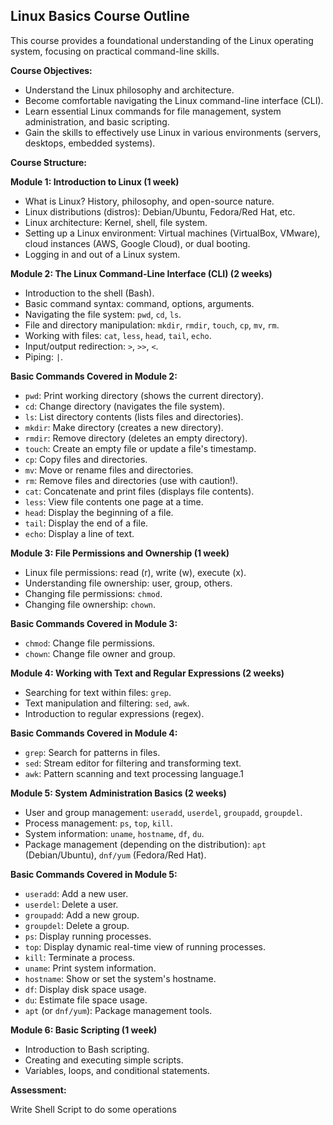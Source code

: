 ## Linux Basics Course Outline

This course provides a foundational understanding of the Linux operating system, focusing on practical command-line skills.

**Course Objectives:**

- Understand the Linux philosophy and architecture.
- Become comfortable navigating the Linux command-line interface (CLI).
- Learn essential Linux commands for file management, system administration, and basic scripting.
- Gain the skills to effectively use Linux in various environments (servers, desktops, embedded systems).

**Course Structure:**

**Module 1: Introduction to Linux (1 week)**

- What is Linux? History, philosophy, and open-source nature.
- Linux distributions (distros): Debian/Ubuntu, Fedora/Red Hat, etc.
- Linux architecture: Kernel, shell, file system.
- Setting up a Linux environment: Virtual machines (VirtualBox, VMware), cloud instances (AWS, Google Cloud), or dual booting.
- Logging in and out of a Linux system.

**Module 2: The Linux Command-Line Interface (CLI) (2 weeks)**

- Introduction to the shell (Bash).
- Basic command syntax: command, options, arguments.
- Navigating the file system: `pwd`, `cd`, `ls`.
- File and directory manipulation: `mkdir`, `rmdir`, `touch`, `cp`, `mv`, `rm`.
- Working with files: `cat`, `less`, `head`, `tail`, `echo`.
- Input/output redirection: `>`, `>>`, `<`.
- Piping: `|`.

**Basic Commands Covered in Module 2:**

- `pwd`: Print working directory (shows the current directory).
- `cd`: Change directory (navigates the file system).
- `ls`: List directory contents (lists files and directories).
- `mkdir`: Make directory (creates a new directory).
- `rmdir`: Remove directory (deletes an empty directory).
- `touch`: Create an empty file or update a file's timestamp.
- `cp`: Copy files and directories.
- `mv`: Move or rename files and directories.
- `rm`: Remove files and directories (use with caution!).
- `cat`: Concatenate and print files (displays file contents).
- `less`: View file contents one page at a time.
- `head`: Display the beginning of a file.
- `tail`: Display the end of a file.
- `echo`: Display a line of text.

**Module 3: File Permissions and Ownership (1 week)**

- Linux file permissions: read (r), write (w), execute (x).
- Understanding file ownership: user, group, others.
- Changing file permissions: `chmod`.
- Changing file ownership: `chown`.

**Basic Commands Covered in Module 3:**

- `chmod`: Change file permissions.
- `chown`: Change file owner and group.

**Module 4: Working with Text and Regular Expressions (2 weeks)**

- Searching for text within files: `grep`.
- Text manipulation and filtering: `sed`, `awk`.
- Introduction to regular expressions (regex).

**Basic Commands Covered in Module 4:**

- `grep`: Search for patterns in files.
- `sed`: Stream editor for filtering and transforming text.
- `awk`: Pattern scanning and text processing language.1

**Module 5: System Administration Basics (2 weeks)**

- User and group management: `useradd`, `userdel`, `groupadd`, `groupdel`.
- Process management: `ps`, `top`, `kill`.
- System information: `uname`, `hostname`, `df`, `du`.
- Package management (depending on the distribution): `apt` (Debian/Ubuntu), `dnf/yum` (Fedora/Red Hat).

**Basic Commands Covered in Module 5:**

- `useradd`: Add a new user.
- `userdel`: Delete a user.
- `groupadd`: Add a new group.
- `groupdel`: Delete a group.
- `ps`: Display running processes.
- `top`: Display dynamic real-time view of running processes.
- `kill`: Terminate a process.
- `uname`: Print system information.
- `hostname`: Show or set the system's hostname.
- `df`: Display disk space usage.
- `du`: Estimate file space usage.
- `apt` (or `dnf/yum`): Package management tools.

**Module 6: Basic Scripting (1 week)**

- Introduction to Bash scripting.
- Creating and executing simple scripts.
- Variables, loops, and conditional statements.

**Assessment:**


Write Shell Script to do some operations